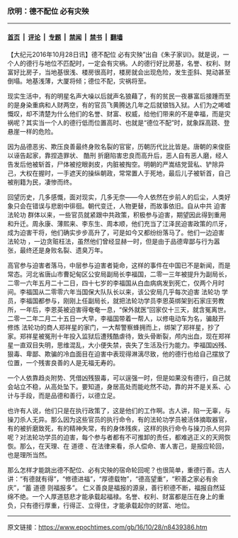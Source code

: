 ### 欣明：德不配位 必有灾殃

---

#### [首页](../../../..?n8439386) &nbsp;|&nbsp; [评论](../../../../../epoch-comment?n8439386) &nbsp;|&nbsp; [专题](../../../../../epoch-special?n8439386) &nbsp;|&nbsp; [禁闻](../../../../../epoch-news?n8439386) &nbsp;|&nbsp; [禁书](../../../../../books?n8439386) &nbsp;|&nbsp; [翻墙](https://github.com/gfw-breaker/nogfw/blob/master/README.md?n8439386)


<div class="post_content" id="artbody" itemprop="articleBody">
 <!-- article content begin -->
 <p>
  【大纪元2016年10月28日讯】德不配位 必有灾殃”出自《朱子家训》。就是说，一个人的德行与地位不匹配时，一定会有灾祸。人的德行好比房基，名誉、权利、财富好比房子，当地基很浅、楼房很高时，楼房就会出现危险，发生歪斜、晃动甚至倒塌。地基浅薄，大厦将倾；德位不配，灾祸将至。
 </p>
 <div id='\"ar_bArticleContent_OuterFrame\"'>
  <div class='\"ar_articleContent\"' id='\"ar_bArticleContent\"'>
   <p>
    现实生活中，有的明星名声大噪以后就声名狼藉了，有的贫民一夜暴富后接踵而至的是身染重病和人财两空，有的官员飞黄腾达几年之后就锒铛入狱。人们为之唏嘘慨叹，却不清楚为什么他们的名誉、财富、权威，给他们带来的不是幸福，而是灾祸呢？其实当一个人的德行低而位置高时、也就是“德位不配”时，就象踩高跷、登悬崖一样的危险。
   </p>
   <p>
    因为品德恶劣、欺压良善最终身败名裂的官宦，历朝历代比比皆是。唐朝的来俊臣以诬告起家，靠捏造罪状、
    <ok href='\"http://www.minghui.org/mh/glossary.html#38\"'>
     酷刑
    </ok>
    折磨陷害忠良而高升后，恶人自有恶人磨，经人告发后他被斩首，尸体被挖眼剥皮，内脏被掏空。明朝的严嵩结党营私、铲除异己，大权在握时，一手遮天的操纵朝政，常常置人于死地，最后儿子被斩首，自己被削籍为民，凄惨而终。
   </p>
   <p>
    回望历史，几多感慨，面对现实，几多无奈——今人依然在步前人的后尘，人类好象只会在错误与悲剧中徘徊。朝代变迁，人物更替，而故事依旧。自从中共
    <ok href='\"http://www.minghui.org/mh/glossary.html#37\"'>
     迫害
    </ok>
    <ok href='\"http://www.minghui.org/mh/glossary.html#1\"'>
     法轮功
    </ok>
    群体以来，一些官员就紧跟中共政策，积极参与迫害，期望因此得到重用和升迁。周永康、薄熙来、李东生、周本顺，他们充当了江泽民迫害政策的爪牙，成为迫害干将，他们确实步步高升了，可是如今又都纷纷落马了。他们一边迫害
    <ok href="https://www.epochtimes.com/gb/tag/%E6%B3%95%E8%BD%AE%E5%8A%9F.html">
     法轮功
    </ok>
    ，一边贪赃枉法，虽然他们曾经显赫一时，但是由于品德卑鄙与行为嚣张，最终还是身败名裂、遗臭万年。
   </p>
   <p>
    高官参与迫害者落马，中层参与迫害者毙命，这样的事件在中国已不是新闻，而是常态。河北省唐山市曹妃甸区公安局副局长李福国，二零一三年被提升为副局长，二零一六年五月二十二日，四十七岁的李福国从白血病病发到死亡，仅两个月时间。李福国从二零零六年当国保大队队长以来，该公安局几乎每次迫害
    <ok href="https://www.epochtimes.com/gb/tag/%E6%B3%95%E8%BD%AE%E5%8A%9F.html">
     法轮功
    </ok>
    学员，李福国都参与，刚刚上任副局长，就把法轮功学员李恩英绑架到石家庄劳教所，一年后，李恩英被迫害得奄奄一息，“保外就医”回家仅十三天，就含冤离世。二零一二年二月二十五日一大早，李福国带着一帮人，以修电动车为名，骗敲开
    <ok href='\"http://www.minghui.org/mh/glossary.html#34\"'>
     修炼
    </ok>
    法轮功的商人郑祥星的家门，一大帮警察蜂拥而上，绑架了郑祥星，抄了家。郑祥星被冤刑十年投入监狱后遭残酷虐待，致头骨断裂，颅内出血，现在郑祥星一直双目失明，思维混乱，大小便失禁，丧失了生活及行为能力。李福国凶残、狠毒、卑鄙、欺骗的冷血面目在迫害中表现得淋漓尽致，他的德行也给自己摆放了位置，一个残害良善的人是无福无寿的。
   </p>
   <p>
    一个人依靠趋炎附势、凭借凶残狠毒，可以逞强一时，但是如果没有德行，自己就会站立不稳，从高处坠下。要知道，身居高处而能屹然不动，靠的并不是关系、心计与手段，而是品德和善行，以德立足。
   </p>
   <p>
    也许有人说，他们只是在执行政策了，这是他们的工作啊。古人讲，陷一无辜，与操刀杀人无异。那么因为这些官员的执行命令，有的法轮功学员被活体摘取器官，有的被折磨致死，有的精神失常，有的身体残疾，这样的执行命令与操刀杀人何异呢？对法轮功学员的迫害，每个参与者都有不可推卸的责任，都难逃正义的天网恢恢。那么，在天理、在
    <ok href="https://www.epochtimes.com/gb/tag/%E9%81%93%E5%BE%B7.html">
     道德
    </ok>
    、在法律来看，杀人偿命、害人害己，是报应轮回，也是理所当然。
   </p>
   <p>
    那么怎样才能跳出德不配位、必有灾殃的宿命轮回呢？也很简单，重德行善。古人讲：“有德就有得”，“修德进福”，“厚德载物”，“德高望重”，“积善之家必有余庆”，“蓄
    <ok href="https://www.epochtimes.com/gb/tag/%E9%81%93%E5%BE%B7.html">
     道德
    </ok>
    则福报多”。 仁义善良是福报的源泉，善行积德不断，福报自然延绵不绝。一个人厚道慈悲才能承载起福禄。名誉、权利、财富都是压在身上的重负，只有德行厚重，行得正、立得住，才能承载起你的财富、地位。
   </p>
  </div>
 </div>
 <p>
 </p>
 <!-- article content end -->
 <div id="below_article_ad">
 </div>
</div>


---

原文链接：https://www.epochtimes.com/gb/16/10/28/n8439386.htm